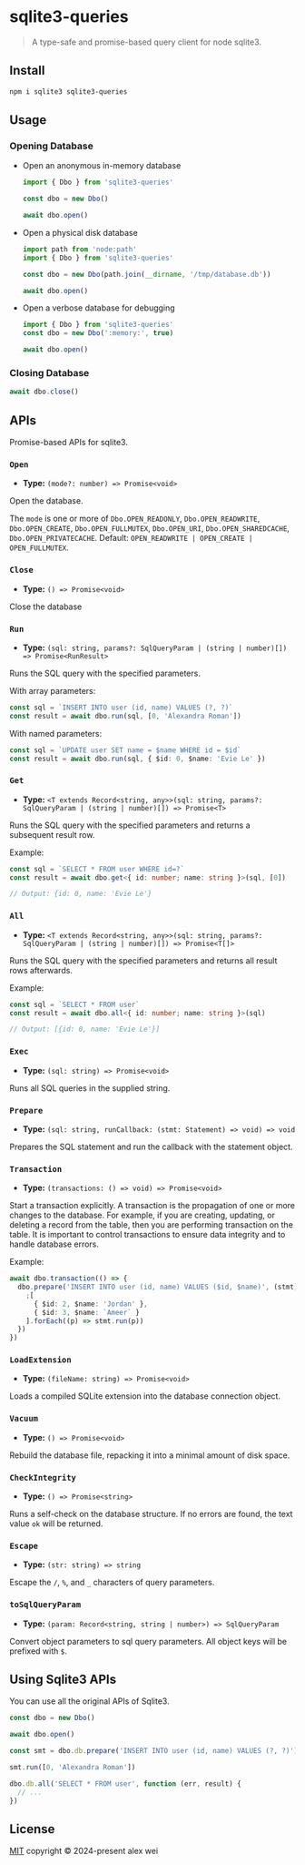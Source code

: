 # sqlite3-queries

> A type-safe and promise-based query client for node sqlite3.

## Install

```sh
npm i sqlite3 sqlite3-queries
```

## Usage

### Opening Database

- Open an anonymous in-memory database

  ```ts
  import { Dbo } from 'sqlite3-queries'

  const dbo = new Dbo()

  await dbo.open()
  ```

- Open a physical disk database

  ```ts
  import path from 'node:path'
  import { Dbo } from 'sqlite3-queries'

  const dbo = new Dbo(path.join(__dirname, '/tmp/database.db'))

  await dbo.open()
  ```

- Open a verbose database for debugging

  ```ts
  import { Dbo } from 'sqlite3-queries'
  const dbo = new Dbo(':memory:', true)

  await dbo.open()
  ```

### Closing Database

```ts
await dbo.close()
```

## APIs

Promise-based APIs for sqlite3.

### `Open`

- **Type:** `(mode?: number) => Promise<void>`

Open the database.

The `mode` is one or more of `Dbo.OPEN_READONLY`, `Dbo.OPEN_READWRITE`, `Dbo.OPEN_CREATE`, `Dbo.OPEN_FULLMUTEX`, `Dbo.OPEN_URI`, `Dbo.OPEN_SHAREDCACHE`, `Dbo.OPEN_PRIVATECACHE`. Default: `OPEN_READWRITE | OPEN_CREATE | OPEN_FULLMUTEX`.

### `Close`

- **Type:** `() => Promise<void>`

Close the database

### `Run`

- **Type:** `(sql: string, params?: SqlQueryParam | (string | number)[]) => Promise<RunResult>`

Runs the SQL query with the specified parameters.

With array parameters:

```ts
const sql = `INSERT INTO user (id, name) VALUES (?, ?)`
const result = await dbo.run(sql, [0, 'Alexandra Roman'])
```

With named parameters:

```ts
const sql = `UPDATE user SET name = $name WHERE id = $id`
const result = await dbo.run(sql, { $id: 0, $name: 'Evie Le' })
```

### `Get`

- **Type:** `<T extends Record<string, any>>(sql: string, params?: SqlQueryParam | (string | number)[]) => Promise<T>`

Runs the SQL query with the specified parameters and returns a subsequent result row.

Example:

```ts
const sql = `SELECT * FROM user WHERE id=?`
const result = await dbo.get<{ id: number; name: string }>(sql, [0])

// Output: {id: 0, name: 'Evie Le'}
```

### `All`

- **Type:** `<T extends Record<string, any>>(sql: string, params?: SqlQueryParam | (string | number)[]) => Promise<T[]>`

Runs the SQL query with the specified parameters and returns all result rows afterwards.

Example:

```ts
const sql = `SELECT * FROM user`
const result = await dbo.all<{ id: number; name: string }>(sql)

// Output: [{id: 0, name: 'Evie Le'}]
```

### `Exec`

- **Type:** `(sql: string) => Promise<void>`

Runs all SQL queries in the supplied string.

### `Prepare`

- **Type:** `(sql: string, runCallback: (stmt: Statement) => void) => void`

Prepares the SQL statement and run the callback with the statement object.

### `Transaction`

- **Type:** `(transactions: () => void) => Promise<void>`

Start a transaction explicitly. A transaction is the propagation of one or more changes to the database. For example, if you are creating, updating, or deleting a record from the table, then you are performing transaction on the table. It is important to control transactions to ensure data integrity and to handle database errors.

Example:

```ts
await dbo.transaction(() => {
  dbo.prepare('INSERT INTO user (id, name) VALUES ($id, $name)', (stmt) => {
    ;[
      { $id: 2, $name: 'Jordan' },
      { $id: 3, $name: `Ameer` }
    ].forEach((p) => stmt.run(p))
  })
})
```

### `LoadExtension`

- **Type:** `(fileName: string) => Promise<void>`

Loads a compiled SQLite extension into the database connection object.

### `Vacuum`

- **Type:** `() => Promise<void>`

Rebuild the database file, repacking it into a minimal amount of disk space.

### `CheckIntegrity`

- **Type:** `() => Promise<string>`

Runs a self-check on the database structure. If no errors are found, the text value `ok` will be returned.

### `Escape`

- **Type:** `(str: string) => string`

Escape the `/`, `%`, and `_` characters of query parameters.

### `toSqlQueryParam`

- **Type:** `(param: Record<string, string | number>) => SqlQueryParam`

Convert object parameters to sql query parameters. All object keys will be prefixed with `$`.

## Using Sqlite3 APIs

You can use all the original APIs of Sqlite3.

```ts
const dbo = new Dbo()

await dbo.open()

const smt = dbo.db.prepare('INSERT INTO user (id, name) VALUES (?, ?)')

smt.run([0, 'Alexandra Roman'])

dbo.db.all('SELECT * FROM user', function (err, result) {
  // ...
})
```

## License

[MIT](./LICENSE) copyright © 2024-present alex wei
